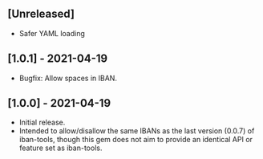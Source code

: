 ## [Unreleased]

- Safer YAML loading

## [1.0.1] - 2021-04-19

- Bugfix: Allow spaces in IBAN.

## [1.0.0] - 2021-04-19

- Initial release.
- Intended to allow/disallow the same IBANs as the last version (0.0.7) of iban-tools, though this gem does not aim to provide an identical API or feature set as iban-tools.
